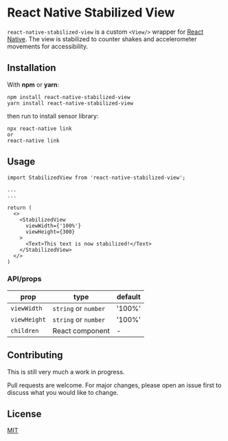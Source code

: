 # React Native Stabilized View

`react-native-stabilized-view` is a custom `<View/>` wrapper for [React Native](https://github.com/facebook/react-native). The view is stabilized to counter shakes and accelerometer movements for accessibility.

## Installation

With **npm** or **yarn**:

```
npm install react-native-stabilized-view
yarn install react-native-stabilized-view
```

then run to install sensor library:

```
npx react-native link
or
react-native link
```

## Usage

```React
import StabilizedView from 'react-native-stabilized-view';

...
...

return (
  <>
    <StabilizedView
      viewWidth={'100%'}
      viewHeight={300}
    >
      <Text>This text is now stabilized!</Text>
    </StabilizedView>
  </>
)
```

### API/props

| **prop**     | **type**             | default |
| ------------ | -------------------- | ------- |
| `viewWidth`  | `string` or `number` | '100%'  |
| `viewHeight` | `string` or `number` | '100%'  |
| `children`   | React component      | -       |

## Contributing

This is still very much a work in progress.

Pull requests are welcome. For major changes, please open an issue first to discuss what you would like to change.

## License

[MIT](https://choosealicense.com/licenses/mit/)

